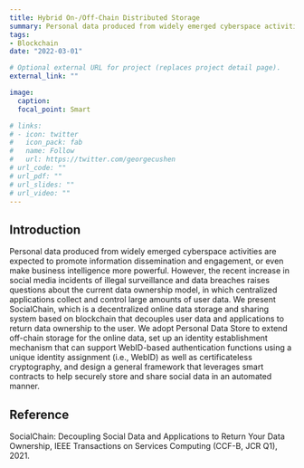```yaml
---
title: Hybrid On-/Off-Chain Distributed Storage
summary: Personal data produced from widely emerged cyberspace activities are expected to promote information dissemination and engagement, or even make business intelligence more powerful. 
tags:
- Blockchain
date: "2022-03-01"

# Optional external URL for project (replaces project detail page).
external_link: ""

image:
  caption:  
  focal_point: Smart

# links:
# - icon: twitter
#   icon_pack: fab
#   name: Follow
#   url: https://twitter.com/georgecushen
# url_code: ""
# url_pdf: ""
# url_slides: ""
# url_video: ""
---
```


## Introduction

Personal data produced from widely emerged cyberspace activities are expected to promote information dissemination and engagement, or even make business intelligence more powerful. However, the recent increase in social media incidents of illegal surveillance and data breaches raises questions about the current data ownership model, in which centralized applications collect and control large amounts of user data. We present SocialChain, which is a decentralized online data storage and sharing system based on blockchain that decouples user data and applications to return data ownership to the user. We adopt Personal Data Store to extend off-chain storage for the online data, set up an identity establishment mechanism that can support WebID-based authentication functions using a unique identity assignment (i.e., WebID) as well as certificateless cryptography, and design a general framework that leverages smart contracts to help securely store and share social data in an automated manner.

## Reference

SocialChain: Decoupling Social Data and Applications to Return Your Data Ownership, IEEE Transactions on Services Computing (CCF-B, JCR Q1), 2021.

